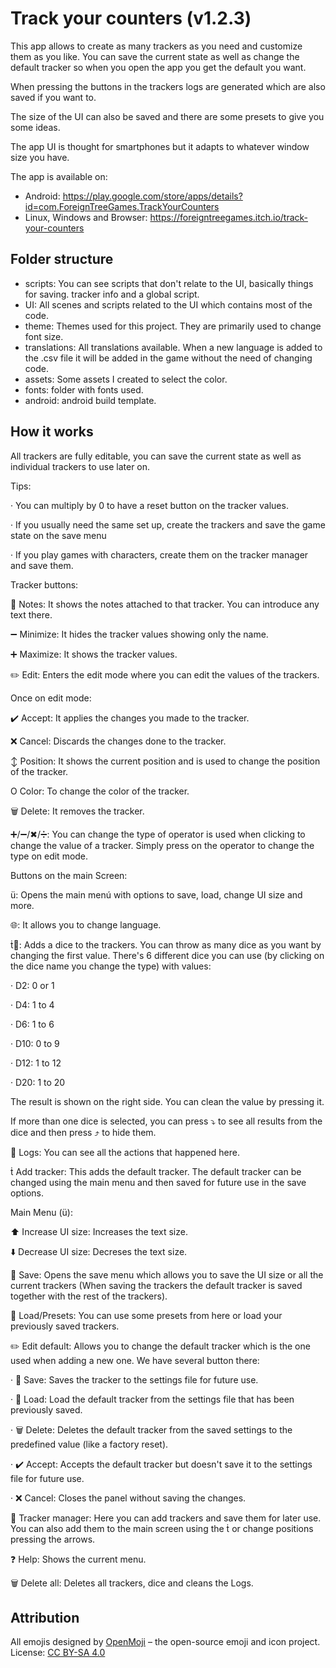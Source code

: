 # Track your counters (v1.2.3)
This app allows to create as many trackers as you need and customize them as you like. You can save the current state as well as change the default tracker so when you open the app you get the default you want.

When pressing the buttons in the trackers logs are generated which are also saved if you want to.

The size of the UI can also be saved and there are some presets to give you some ideas.

The app UI is thought for smartphones but it adapts to whatever window size you have.

The app is available on:
- Android: https://play.google.com/store/apps/details?id=com.ForeignTreeGames.TrackYourCounters
- Linux, Windows and Browser: https://foreigntreegames.itch.io/track-your-counters

## Folder structure
- scripts: You can see scripts that don't relate to the UI, basically things for saving. tracker info and a global script.
- UI: All scenes and scripts related to the UI which contains most of the code.
- theme: Themes used for this project. They are primarily used to change font size.
- translations: All translations available. When a new language is added to the .csv file it will be added in the game without the need of changing code.
- assets: Some assets I created to select the color.
- fonts: folder with fonts used.
- android: android build template.

## How it works

All trackers are fully editable, you can save the current state as well as individual trackers to use later on.

Tips:

· You can multiply by 0 to have a reset button on the tracker values.

· If you usually need the same set up, create the trackers and save the game state on the save menu

· If you play games with characters, create them on the tracker manager and save them.

Tracker buttons:

📝 Notes: It shows the notes attached to that tracker. You can introduce any text there.

➖ Minimize: It hides the tracker values showing only the name.

➕ Maximize: It shows the tracker values.

✏️ Edit: Enters the edit mode where you can edit the values of the trackers.

Once on edit mode:

✔️ Accept: It applies the changes you made to the tracker.

❌ Cancel: Discards the changes done to the tracker.

↕ Position: It shows the current position and is used to change the position of the tracker.

O Color: To change the color of the tracker.

🗑️ Delete: It removes the tracker.

➕/➖/✖/➗: You can change the type of operator is used when clicking to change the value of a tracker. Simply press on the operator to change the type on edit mode.

Buttons on the main Screen:

: Opens the main menú with options to save, load, change UI size and more.

🌐: It allows you to change language.

🎲: Adds a dice to the trackers. You can throw as many dice as you want by changing the first value. There's 6 different dice you can use (by clicking on the dice name you change the type) with values:

  · D2: 0 or 1

  · D4: 1 to 4

  · D6: 1 to 6

  · D10: 0 to 9

  · D12: 1 to 12

  · D20: 1 to 20

  The result is shown on the right side. You can clean the value by pressing it.

  If more than one dice is selected, you can press ⤵ to see all results from the dice and then press ⤴ to hide them.

📑 Logs: You can see all the actions that happened here.

 Add tracker: This adds the default tracker. The default tracker can be changed using the main menu and then saved for future use in the save options.

Main Menu ():

⬆️ Increase UI size: Increases the text size.

⬇️ Decrease UI size: Decreses the text size.

📎 Save: Opens the save menu which allows you to save the UI size or all the current trackers (When saving the trackers the default tracker is saved together with the rest of the trackers).

📂 Load/Presets: You can use some presets from here or load your previously saved trackers.

✏️ Edit default: Allows you to change the default tracker which is the one used when adding a new one. We have several button there:

  · 📎 Save: Saves the tracker to the settings file for future use.

  · 📂 Load: Load the default tracker from the settings file that has been previously saved.

  · 🗑️ Delete: Deletes the default tracker from the saved settings to the predefined value (like a factory reset).

  · ✔️ Accept: Accepts the default tracker but doesn't save it to the settings file for future use.

  · ❌ Cancel: Closes the panel without saving the changes.

📑 Tracker manager: Here you can add trackers and save them for later use. You can also add them to the main screen using the  or change positions pressing the arrows.

❓ Help: Shows the current menu.

🗑️ Delete all: Deletes all trackers, dice and cleans the Logs.


## Attribution

All emojis designed by [OpenMoji](https://openmoji.org/) – the open-source emoji and icon project. License: [CC BY-SA 4.0](https://creativecommons.org/licenses/by-sa/4.0/)
